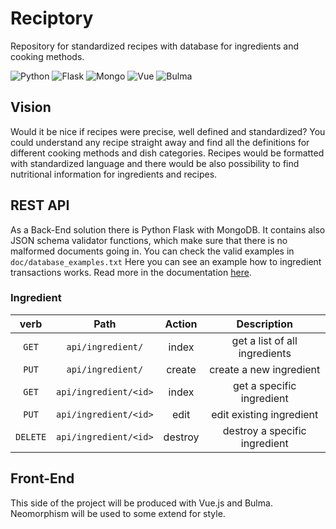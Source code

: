 # Reciptory
Repository for standardized recipes with database for ingredients and cooking methods.

![Python](https://img.shields.io/badge/Python-v3.8.3-blue.svg?logo=python&longCache=true&logoColor=white&colorB=5e81ac&style=flat-square&colorA=4c566a)
![Flask](https://img.shields.io/badge/Flask-v1.1.2-blue.svg?longCache=true&logo=flask&style=flat-square&logoColor=white&colorB=5e81ac&colorA=4c566a)
![Mongo](https://img.shields.io/badge/Mongo-v4.2.6-blue.svg?longCache=true&logo=mongoDB&style=flat-square&logoColor=white&colorB=47A248&colorA=4c566a)
![Vue](https://img.shields.io/badge/Vue-v2.6.11-blue.svg?longCache=true&logo=vue.js&style=flat-square&logoColor=white&colorB=4FC08D&colorA=4c566a)
![Bulma](https://img.shields.io/badge/Bulma-v0.8.2-blue.svg?longCache=true&logo=bulma&style=flat-square&logoColor=white&colorB=00D1B2&colorA=4c566a)

## Vision
Would it be nice if recipes were precise, well defined and standardized? You could understand any recipe straight away and find all the definitions for different cooking methods and dish categories. Recipes would be formatted with standardized language and there would be also possibility to find nutritional information for ingredients and recipes.

## REST API
As a Back-End solution there is Python Flask with MongoDB. It contains also JSON schema validator functions, which make sure that there is no malformed documents going in. You can check the valid examples in `doc/database_examples.txt` Here you can see an example how to ingredient transactions works. Read more in the documentation [here](https://github.com/ovaaq/reciptory/blob/master/doc/REST_API.md).
### Ingredient
| verb | Path | Action | Description |
| :---: | :---: | :---: | :---: |
| `GET` | `api/ingredient/` | index | get a list of all ingredients |
| `PUT` | `api/ingredient/` | create | create a new ingredient |
| `GET` | `api/ingredient/<id>` | index | get a specific ingredient |
| `PUT` | `api/ingredient/<id>` | edit | edit existing ingredient |
| `DELETE` | `api/ingredient/<id>` | destroy | destroy a specific ingredient |

## Front-End
This side of the project will be produced with Vue.js and Bulma. Neomorphism will be used to some extend for style.

